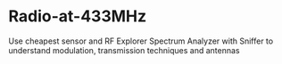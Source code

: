 # Radio-at-433MHz
Use cheapest sensor and RF Explorer Spectrum Analyzer with Sniffer to understand modulation, transmission techniques and antennas
